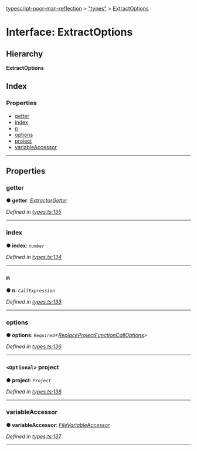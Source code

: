 [typescript-poor-man-reflection](../README.md) > ["types"](../modules/_types_.md) > [ExtractOptions](../interfaces/_types_.extractoptions.md)

# Interface: ExtractOptions

## Hierarchy

**ExtractOptions**

## Index

### Properties

* [getter](_types_.extractoptions.md#getter)
* [index](_types_.extractoptions.md#index)
* [n](_types_.extractoptions.md#n)
* [options](_types_.extractoptions.md#options)
* [project](_types_.extractoptions.md#project)
* [variableAccessor](_types_.extractoptions.md#variableaccessor)

---

## Properties

<a id="getter"></a>

###  getter

**● getter**: *[ExtractorGetter](../modules/_types_.md#extractorgetter)*

*Defined in [types.ts:135](https://github.com/cancerberoSgx/typescript-poor-man-reflection/blob/8c7c887/src/types.ts#L135)*

___
<a id="index"></a>

###  index

**● index**: *`number`*

*Defined in [types.ts:134](https://github.com/cancerberoSgx/typescript-poor-man-reflection/blob/8c7c887/src/types.ts#L134)*

___
<a id="n"></a>

###  n

**● n**: *`CallExpression`*

*Defined in [types.ts:133](https://github.com/cancerberoSgx/typescript-poor-man-reflection/blob/8c7c887/src/types.ts#L133)*

___
<a id="options"></a>

###  options

**● options**: *`Required`<[ReplaceProjectFunctionCallOptions](_types_.replaceprojectfunctioncalloptions.md)>*

*Defined in [types.ts:136](https://github.com/cancerberoSgx/typescript-poor-man-reflection/blob/8c7c887/src/types.ts#L136)*

___
<a id="project"></a>

### `<Optional>` project

**● project**: *`Project`*

*Defined in [types.ts:138](https://github.com/cancerberoSgx/typescript-poor-man-reflection/blob/8c7c887/src/types.ts#L138)*

___
<a id="variableaccessor"></a>

###  variableAccessor

**● variableAccessor**: *[FileVariableAccessor](../modules/_types_.md#filevariableaccessor)*

*Defined in [types.ts:137](https://github.com/cancerberoSgx/typescript-poor-man-reflection/blob/8c7c887/src/types.ts#L137)*

___

